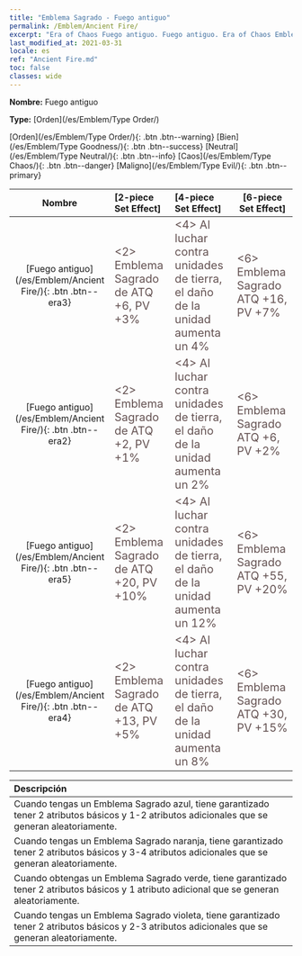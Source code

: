 ```yaml
---
title: "Emblema Sagrado - Fuego antiguo"
permalink: /Emblem/Ancient Fire/
excerpt: "Era of Chaos Fuego antiguo. Fuego antiguo. Era of Chaos Emblema Sagrado Fuego antiguo. Era of Chaos Orden Fuego antiguo"
last_modified_at: 2021-03-31
locale: es
ref: "Ancient Fire.md"
toc: false
classes: wide
---
```


 **Nombre:** Fuego antiguo

 **Type:** [Orden](/es/Emblem/Type Order/)

  [Orden](/es/Emblem/Type Order/){: .btn .btn--warning}   [Bien](/es/Emblem/Type Goodness/){: .btn .btn--success}   [Neutral](/es/Emblem/Type Neutral/){: .btn .btn--info}   [Caos](/es/Emblem/Type Chaos/){: .btn .btn--danger}   [Maligno](/es/Emblem/Type Evil/){: .btn .btn--primary} 

  |  Nombre    | [2-piece Set Effect] | [4-piece Set Effect] | [6-piece Set Effect]  | 
  |:-----------------------:|:-------------------|:-----------------|----------------| 
  | [Fuego antiguo](/es/Emblem/Ancient Fire/){: .btn .btn--era3} | <span style="color: #645252;font-size:20px">&lt;2&gt; Emblema Sagrado de ATQ +6, PV +3%</span> | <span style="color: #645252;font-size:20px">&lt;4&gt; Al luchar contra unidades de tierra, el daño de la unidad aumenta un 4%</span> | <span style="color: #645252;font-size:20px">&lt;6&gt; Emblema Sagrado ATQ +16, PV +7%</span> | 
  | [Fuego antiguo](/es/Emblem/Ancient Fire/){: .btn .btn--era2} | <span style="color: #645252;font-size:20px">&lt;2&gt; Emblema Sagrado de ATQ +2, PV +1%</span> | <span style="color: #645252;font-size:20px">&lt;4&gt; Al luchar contra unidades de tierra, el daño de la unidad aumenta un 2%</span> | <span style="color: #645252;font-size:20px">&lt;6&gt; Emblema Sagrado ATQ +6, PV +2%</span> | 
  | [Fuego antiguo](/es/Emblem/Ancient Fire/){: .btn .btn--era5} | <span style="color: #645252;font-size:20px">&lt;2&gt; Emblema Sagrado de ATQ +20, PV +10%</span> | <span style="color: #645252;font-size:20px">&lt;4&gt; Al luchar contra unidades de tierra, el daño de la unidad aumenta un 12%</span> | <span style="color: #645252;font-size:20px">&lt;6&gt; Emblema Sagrado ATQ +55, PV +20%</span> | 
  | [Fuego antiguo](/es/Emblem/Ancient Fire/){: .btn .btn--era4} | <span style="color: #645252;font-size:20px">&lt;2&gt; Emblema Sagrado de ATQ +13, PV +5%</span> | <span style="color: #645252;font-size:20px">&lt;4&gt; Al luchar contra unidades de tierra, el daño de la unidad aumenta un 8%</span> | <span style="color: #645252;font-size:20px">&lt;6&gt; Emblema Sagrado ATQ +30, PV +15%</span> | 

  |         Descripción            | 
  |:-------------------------------|
  | Cuando tengas un Emblema Sagrado azul, tiene garantizado tener 2 atributos básicos y 1-2 atributos adicionales que se generan aleatoriamente. |
  | Cuando tengas un Emblema Sagrado naranja, tiene garantizado tener 2 atributos básicos y 3-4 atributos adicionales que se generan aleatoriamente. |
  | Cuando obtengas un Emblema Sagrado verde, tiene garantizado tener 2 atributos básicos y 1 atributo adicional que se generan aleatoriamente. |
  | Cuando tengas un Emblema Sagrado violeta, tiene garantizado tener 2 atributos básicos y 2-3 atributos adicionales que se generan aleatoriamente. |

